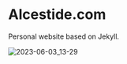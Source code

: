 # Alcestide.com
Personal website based on Jekyll.

![2023-06-03_13-29](https://github.com/alcestide/alcestide.github.io/assets/106203061/4137c061-7f1f-43b8-a4ca-fc6ca86bf9e2)

